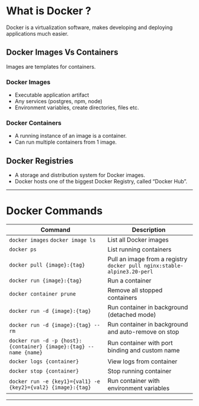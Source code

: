 # What is Docker ?
  Docker is a virtualization software, makes developing and deploying applications much easier.
## Docker Images Vs Containers
  Images are templates for containers.
### Docker Images
  - Executable application artifact
  - Any services (postgres, npm, node)
  - Environment variables, create directories, files etc.
### Docker Containers
  - A running instance of an image is a container.
  - Can run multiple containers from 1 image.
## Docker Registries
  - A storage and distribution system for Docker images.
  - Docker hosts one of the biggest Docker Registry, called “Docker Hub”.
---
# Docker Commands
| Command | Description |
|--------|-------------|
| `docker images` `docker image ls` | List all Docker images |
| `docker ps` | List running containers |
| `docker pull {image}:{tag}` | Pull an image from a registry <br> `docker pull nginx:stable-alpine3.20-perl`
| `docker run {image}:{tag}` | Run a container | `docker run nginx:stable-alpine3.20-perl` |
| `docker container prune` | Remove all stopped containers | — |
| `docker run -d {image}:{tag}` | Run container in background (detached mode) | `docker run -d nginx:stable-alpine3.20-perl` |
| `docker run -d {image}:{tag} --rm` | Run container in background and auto-remove on stop | — |
| `docker run -d -p {host}:{container} {image}:{tag} --name {name}` | Run container with port binding and custom name | `docker run -d -p 9000:80 nginx:latest` |
| `docker logs {container}` | View logs from container | `docker logs f2ec61281427` |
| `docker stop {container}` | Stop running container | — |
| `docker run -e {key1}={val1} -e {key2}={val2} {image}:{tag}` | Run container with environment variables | — |

---


